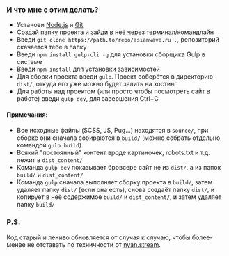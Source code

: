 ### И что мне с этим делать?

* Установи [Node.js](https://nodejs.org/en/download/) и [Git](https://git-scm.com/downloads)
* Создай папку проекта и зайди в неё через терминал/командлайн
* Введи `git clone https://path.to/repo/asianwave.ru .`, репозиторий скачается тебе в папку
* Введи `npm install gulp-cli -g` для установки сборщика Gulp в системе
* Введи `npm install` для установки зависимостей
* Для сборки проекта введи `gulp`. Проект соберётся в директорию `dist/`, откуда его уже можно будет залить на хостинг
* Для работы над проектом (или просто чтобы посмотреть сайт в работе) введи `gulp dev`, для завершения Ctrl+C

#### Примечания:

* Все исходные файлы (SCSS, JS, Pug...) находятся в `source/`, при сборке они сначала собираются в `build/` (можно собрать отдельно командой `gulp build`)
* Всякий "постоянный" контент вроде картиночек, robots.txt и т.д. лежит в `dist_content/`
* Команда `gulp dev` показывает бровсере сайт не из `dist/`, а из папок `build/` и `dist_content/`
* Команда `gulp` сначала выполняет сборку проекта в `build/`, затем удаляет папку `dist/` (если она есть), снова создаёт папку `dist/`, и копирует в неё содержимое `build/` и `dist_content/`, и затем удаляет папку `build/`

### P.S.

Код старый и лениво обновляется от случая к случаю, чтобы более-менее не отставать по техничности от [nyan.stream](https://nyan.stream).
